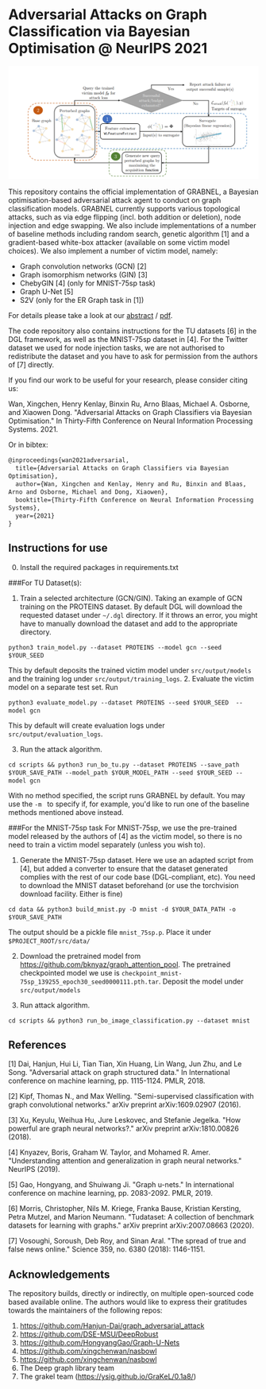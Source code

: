 # Adversarial Attacks on Graph Classification via Bayesian Optimisation @ NeurIPS 2021

![overall-pipeline](figs/overall_grabnel.png)

This repository contains the official implementation of GRABNEL, a Bayesian optimisation-based adversarial
attack agent to conduct on graph classification models. GRABNEL currently supports various topological
attacks, such as via edge flipping (incl. both addition or deletion), node injection and edge swapping. We also include
implementations of a number of baseline methods including random search, genetic algorithm [1] and a gradient-based white-box
attacker (available on some victim model choices). We also implement a number of victim model, namely:
- Graph convolution networks (GCN) [2]
- Graph isomorphism networks (GIN) [3]
- ChebyGIN [4] (only for MNIST-75sp task)
- Graph U-Net [5]
- S2V (only for the ER Graph task in [1])

For details please take a look at our [abstract](https://arxiv.org/abs/2111.02842) / [pdf](https://arxiv.org/pdf/2111.02842).

The code repository also contains instructions for the TU datasets [6] in the DGL framework, as well as the MNIST-75sp
dataset in [4]. For the Twitter dataset we used for node injection tasks, we are not authorised to redistribute the dataset and you
have to ask for permission from the authors of [7] directly.

If you find our work to be useful for your research, please consider citing us:

Wan, Xingchen, Henry Kenlay, Binxin Ru, Arno Blaas, Michael A. Osborne, and Xiaowen Dong. "Adversarial Attacks on Graph Classifiers via Bayesian Optimisation." In Thirty-Fifth Conference on Neural Information Processing Systems. 2021.

Or in bibtex:
```
@inproceedings{wan2021adversarial,
  title={Adversarial Attacks on Graph Classifiers via Bayesian Optimisation},
  author={Wan, Xingchen and Kenlay, Henry and Ru, Binxin and Blaas, Arno and Osborne, Michael and Dong, Xiaowen},
  booktitle={Thirty-Fifth Conference on Neural Information Processing Systems},
  year={2021}
}
```

## Instructions for use

0. Install the required packages in requirements.txt

###For TU Dataset(s):

1. Train a selected architecture (GCN/GIN). Taking an example of GCN training on the PROTEINS dataset. By default DGL
will download the requested dataset under ```~/.dgl``` directory. If it throws an error, you might have to manually
download the dataset and add to the appropriate directory.
```commandline
python3 train_model.py --dataset PROTEINS --model gcn --seed $YOUR_SEED 
```
This by default deposits the trained victim model under ```src/output/models``` and the training log under ```src/output/training_logs```.
2. Evaluate the victim model on a separate test set. Run
```commandline
python3 evaluate_model.py --dataset PROTEINS --seed $YOUR_SEED  --model gcn
```
This by default will create evaluation logs under ```src/output/evaluation_logs```.

3. Run the attack algorithm. 
```commandline
cd scripts && python3 run_bo_tu.py --dataset PROTEINS --save_path $YOUR_SAVE_PATH --model_path $YOUR_MODEL_PATH --seed $YOUR_SEED --model gcn
```
With no method specified, the script runs GRABNEL by default. You may use the ```-m ``` to specify if, for example, you'd like to run 
one of the baseline methods mentioned above instead.


###For the MNIST-75sp task
For MNIST-75sp, we use the pre-trained model released by the authors of [4] as the victim model, so there is no need
to train a victim model separately (unless you wish to).

1. Generate the MNIST-75sp dataset. Here we use an adapted script from [4], but added a converter to ensure that the 
dataset generated complies with the rest of our code base (DGL-compliant, etc). You need to download the MNIST dataset
beforehand (or use the torchvision download facility. Either is fine)

```commandline
cd data && python3 build_mnist.py -D mnist -d $YOUR_DATA_PATH -o $YOUR_SAVE_PATH  
```

The output should be a pickle file ```mnist_75sp.p```. Place it under ```$PROJECT_ROOT/src/data/```

2. Download the pretrained model from https://github.com/bknyaz/graph_attention_pool. The pretrained checkpointed model
we use is ```checkpoint_mnist-75sp_139255_epoch30_seed0000111.pth.tar```. Deposit the model under ```src/output/models```


3. Run attack algorithm.
```commandline
cd scripts && python3 run_bo_image_classification.py --dataset mnist
```

## References
[1] Dai, Hanjun, Hui Li, Tian Tian, Xin Huang, Lin Wang, Jun Zhu, and Le Song. "Adversarial attack on graph structured data." In International conference on machine learning, pp. 1115-1124. PMLR, 2018.

[2] Kipf, Thomas N., and Max Welling. "Semi-supervised classification with graph convolutional networks." arXiv preprint arXiv:1609.02907 (2016).

[3] Xu, Keyulu, Weihua Hu, Jure Leskovec, and Stefanie Jegelka. "How powerful are graph neural networks?." arXiv preprint arXiv:1810.00826 (2018).

[4] Knyazev, Boris, Graham W. Taylor, and Mohamed R. Amer. "Understanding attention and generalization in graph neural networks." NeurIPS (2019).

[5] Gao, Hongyang, and Shuiwang Ji. "Graph u-nets." In international conference on machine learning, pp. 2083-2092. PMLR, 2019.

[6] Morris, Christopher, Nils M. Kriege, Franka Bause, Kristian Kersting, Petra Mutzel, and Marion Neumann. "Tudataset: A collection of benchmark datasets for learning with graphs." arXiv preprint arXiv:2007.08663 (2020).

[7] Vosoughi, Soroush, Deb Roy, and Sinan Aral. "The spread of true and false news online." Science 359, no. 6380 (2018): 1146-1151.


## Acknowledgements

The repository builds, directly or indirectly, on multiple open-sourced code based available online. The authors would like to express their
gratitudes towards the maintainers of the following repos:

1. https://github.com/Hanjun-Dai/graph_adversarial_attack
2. https://github.com/DSE-MSU/DeepRobust
3. https://github.com/HongyangGao/Graph-U-Nets
4. https://github.com/xingchenwan/nasbowl
5. https://github.com/xingchenwan/nasbowl
6. The Deep graph library team
7. The grakel team (https://ysig.github.io/GraKeL/0.1a8/)

